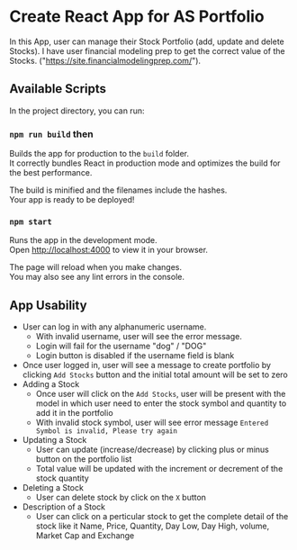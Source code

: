 # Create React App for AS Portfolio

In this App, user can manage their Stock Portfolio (add, update and delete Stocks). 
I have user financial modeling prep to get the correct value of the Stocks. ("https://site.financialmodelingprep.com/"). 


## Available Scripts

In the project directory, you can run:

### `npm run build` then

Builds the app for production to the `build` folder.\
It correctly bundles React in production mode and optimizes the build for the best performance.

The build is minified and the filenames include the hashes.\
Your app is ready to be deployed!

### `npm start`

Runs the app in the development mode.\
Open [http://localhost:4000](http://localhost:4000) to view it in your browser.

The page will reload when you make changes.\
You may also see any lint errors in the console.

## App Usability
* User can log in with any alphanumeric username.
    * With invalid username, user will see the error message.
    * Login will fail for the username "dog" / "DOG"
    * Login button is disabled if the username field is blank
* Once user logged in, user will see a message to create portfolio by clicking `Add Stocks` button and the initial total amount will be set to zero
* Adding a Stock
    * Once user will click on the `Add Stocks`, user will be present with the model in which user need to enter the stock symbol and quantity to add it in the portfolio
    * With invalid stock symbol, user will see error message `Entered Symbol is invalid, Please try again`
* Updating a Stock
    * User can update (increase/decrease) by clicking plus or minus button on the portfolio list
    * Total value will be updated with the increment or decrement of the stock quantity
* Deleting a Stock
    * User can delete stock by click on the ` X ` button
* Description of a Stock
    * User can click on a perticular stock to get the complete detail of the stock like it Name, Price, Quantity, Day Low, Day High, volume, Market Cap and Exchange


